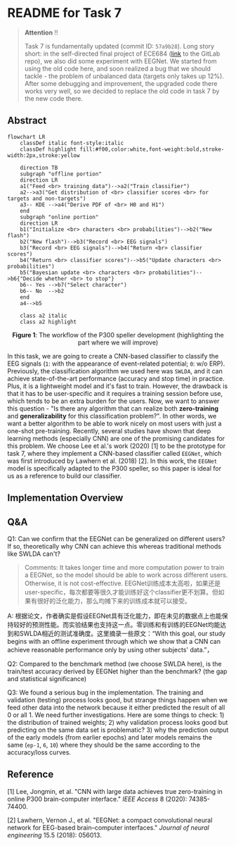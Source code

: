 # README for Task 7

> **Attention** ‼️
>
> Task 7 is fundamentally updated (commit ID: `57a9b28`). Long story short: in the self-directed final project of ECE684 ([link](https://gitlab.com/m11298/duke_ece684) to the GitLab repo), we also did some experiment with EEGNet. We started from using the old code here, and soon realized a bug that we should tackle - the problem of unbalanced data (targets only takes up 12%). After some debugging and improvement, the upgraded code there works very well, so we decided to replace the old code in task 7 by the new code there.

## Abstract

```mermaid
flowchart LR
	classDef italic font-style:italic
	classDef highlight fill:#f00,color:white,font-weight:bold,stroke-width:2px,stroke:yellow

    direction TB
    subgraph "offline portion"
    direction LR
    a1("Feed <br> training data")-->a2("Train classifier")
    a2-->a3("Get distribution of <br> classifier scores <br> for targets and non-targets")
    a3-- KDE -->a4("Derive PDF of <br> H0 and H1")
    end
    subgraph "online portion"
    direction LR
    b1("Initialize <br> characters <br> probabilities")-->b2("New flash")
    b2("New flash")-->b3("Record <br> EEG signals")
    b3("Record <br> EEG signals")-->b4("Return <br> classifier scores")
    b4("Return <br> classifier scores")-->b5("Update characters <br> probabilities")
    b5("Bayesian update <br> characters <br> probabilities")-->b6{"Decide whether <br> to stop"}
    b6-- Yes -->b7("Select character")
    b6-- No  -->b2
    end
    a4-->b5
    
    class a2 italic
    class a2 highlight
```

<center><b>Figure 1</b>: The workflow of the P300 speller development (highlighting the part where we will improve) </font></center>



In this task, we are going to create a CNN-based classifier to classify the EEG signals (`1`: with the appearance of event-related potential; `0`: w/o ERP). Previously, the classification algorithm we used here was `SWLDA`, and it can achieve state-of-the-art performance (accuracy and stop time) in practice. Plus, it is a lightweight model and it's fast to train. However, the drawback is that it has to be user-specific and it requires a training session before use, which tends to be an extra burden for the users. Now, we want to answer this question - "Is there any algorithm that can realize both **zero-training** and **generalizability** for this classification problem?". In other words, we want a better algorithm to be able to work nicely on most users with just a one-shot pre-training. Recently, several studies have shown that deep learning methods (especially CNN) are one of the promising candidates for this problem. We choose Lee et al.'s work (2020) [1] to be the prototype for task 7, where they implement a CNN-based classifier called `EEGNet`, which was first introduced by Lawhern et al. (2018) [2]. In this work, the `EEGNet` model is specifically adapted to the P300 speller, so this paper is ideal for us as a reference to build our classifier.



## Implementation Overview





## Q&A

Q1: Can we confirm that the EEGNet can be generalized on different users? If so, theoretically why CNN can achieve this whereas traditional methods like SWLDA can't?

> Comments: It takes longer time and more computation power to train a EEGNet, so the model should be able to work across different users. Otherwise, it is not cost-effective. EEGNet训练成本太高啦，如果还是user-specific，每次都要等很久才能训练好这个classifier更不划算。但如果有很好的泛化能力，那么均摊下来的训练成本就可以接受。 

A: 根据论文，作者确实是假设EEGNet具有泛化能力，即在未见的数据点上也能保持较好的预测性能。而实验结果也支持这一点。零训练和有训练的EEGNet均能达到和SWLDA相近的测试准确度。这里摘录一些原文：“With this goal, our study begins with an offline experiment through which we show that a CNN can achieve reasonable performance only by using other subjects' data.”， 



Q2: Compared to the benchmark method (we choose SWLDA here), is the train/test accuracy derived by EEGNet higher than the benchmark? (the gap and statistical significance)



Q3: We found a serious bug in the implementation. The training and validation (testing) process looks good, but strange things happen when we feed other data into the network because it either predicted the result of all 0 or all 1. We need further investigations. Here are some things to check: 1) the distribution of trained weights; 2) why validation process looks good but predicting on the same data set is problematic? 3) why the prediction output of the early models (from earlier epochs) and later models remains the same (`ep-1`, `6`, `10`) where they should be the same according to the accuracy/loss curves.



## Reference

[1] Lee, Jongmin, et al. "CNN with large data achieves true zero-training in online P300 brain-computer interface." *IEEE Access* 8 (2020): 74385-74400.

[2] Lawhern, Vernon J., et al. "EEGNet: a compact convolutional neural network for EEG-based brain–computer interfaces." *Journal of neural engineering* 15.5 (2018): 056013.

